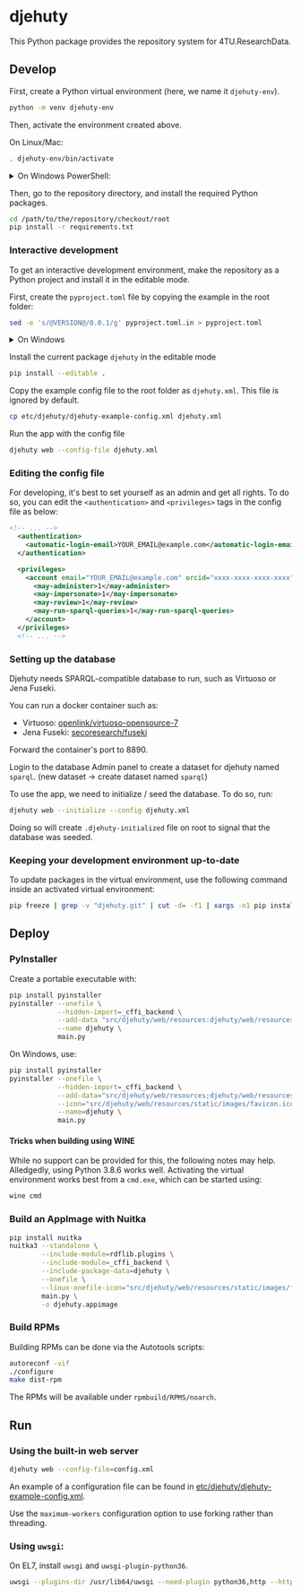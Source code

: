 # djehuty

This Python package provides the repository system for 4TU.ResearchData.

## Develop

First, create a Python virtual environment (here, we name it `djehuty-env`).

```bash
python -m venv djehuty-env
```

Then, activate the environment created above.

On Linux/Mac:

```bash
. djehuty-env/bin/activate
```

<details>
<summary>On Windows PowerShell:</summary>

```bash
djehuty-env\Scripts\Activate.ps1
```

</details>

Then, go to the repository directory, and install the required Python packages.

```bash
cd /path/to/the/repository/checkout/root
pip install -r requirements.txt
```

### Interactive development

To get an interactive development environment, make the repository as a Python project and install it in the editable mode.

First, create the `pyproject.toml` file by copying the example in the root folder:

```bash
sed -e 's/@VERSION@/0.0.1/g' pyproject.toml.in > pyproject.toml
```

<details>
<summary>On Windows</summary>

On Windows, copy the `pyproject.toml.in` file as `pyproject.toml` and change the version from `@VERSION@` to `0.0.1`

</details>

Install the current package `djehuty` in the editable mode

```bash
pip install --editable .
```

Copy the example config file to the root folder as `djehuty.xml`. This file is ignored by default.

```bash
cp etc/djehuty/djehuty-example-config.xml djehuty.xml
```

Run the app with the config file

```bash
djehuty web --config-file djehuty.xml
```

### Editing the config file

For developing, it's best to set yourself as an admin and get all rights. To do so, you can edit the `<authentication>` and `<privileges>` tags in the config file as below:

```xml
<!-- ... -->
  <authentication>
    <automatic-login-email>YOUR_EMAIL@example.com</automatic-login-email>
  </authentication>

  <privileges>
    <account email="YOUR_EMAIL@example.com" orcid="xxxx-xxxx-xxxx-xxxx">
      <may-administer>1</may-administer>
      <may-impersonate>1</may-impersonate>
      <may-review>1</may-review>
      <may-run-sparql-queries>1</may-run-sparql-queries>
    </account>
  </privileges>
  <!-- ... -->
```

### Setting up the database

Djehuty needs SPARQL-compatible database to run, such as Virtuoso or Jena Fuseki.

You can run a docker container such as:

- Virtuoso: [openlink/virtuoso-opensource-7](https://hub.docker.com/r/openlink/virtuoso-opensource-7/)
- Jena Fuseki: [secoresearch/fuseki](https://hub.docker.com/r/secoresearch/fuseki)

Forward the container's port to 8890.

Login to the database Admin panel to create a dataset for djehuty named `sparql`. (new dataset -> create dataset named `sparql`)

To use the app, we need to initialize / seed the database. To do so, run:

```bash
djehuty web --initialize --config djehuty.xml
```

Doing so will create `.djehuty-initialized` file on root to signal that the database was seeded.

### Keeping your development environment up-to-date

To update packages in the virtual environment, use the following command
inside an activated virtual environment:

```bash
pip freeze | grep -v "djehuty.git" | cut -d= -f1 | xargs -n1 pip install -U
```

## Deploy

### PyInstaller

Create a portable executable with:

```bash
pip install pyinstaller
pyinstaller --onefile \
            --hidden-import=_cffi_backend \
            --add-data "src/djehuty/web/resources:djehuty/web/resources" \
            --name djehuty \
            main.py
```

On Windows, use:

```bash
pip install pyinstaller
pyinstaller --onefile \
            --hidden-import=_cffi_backend \
            --add-data="src/djehuty/web/resources;djehuty/web/resources" \
            --icon="src/djehuty/web/resources/static/images/favicon.ico" \
            --name=djehuty \
            main.py
```

#### Tricks when building using WINE

While no support can be provided for this, the following notes may help.
Alledgedly, using Python 3.8.6 works well. Activating the virtual
environment works best from a `cmd.exe`, which can be started using:

```bash
wine cmd
```

### Build an AppImage with Nuitka

```bash
pip install nuitka
nuitka3 --standalone \
        --include-module=rdflib.plugins \
        --include-module=_cffi_backend \
        --include-package-data=djehuty \
        --onefile \
        --linux-onefile-icon="src/djehuty/web/resources/static/images/favicon.png" \
        main.py \
        -o djehuty.appimage
```

### Build RPMs

Building RPMs can be done via the Autotools scripts:

```bash
autoreconf -vif
./configure
make dist-rpm
```

The RPMs will be available under `rpmbuild/RPMS/noarch`.

## Run

### Using the built-in web server

```bash
djehuty web --config-file=config.xml
```

An example of a configuration file can be found in [etc/djehuty/djehuty-example-config.xml](./etc/djehuty/djehuty-example-config.xml).

Use the `maximum-workers` configuration option to use forking rather than threading.

### Using `uwsgi`:

On EL7, install `uwsgi` and `uwsgi-plugin-python36`.

```bash
uwsgi --plugins-dir /usr/lib64/uwsgi --need-plugin python36,http --http :8080 --wsgi-file src/djehuty/web/ui.py -H <path-to-your-virtualenv-root> --env DJEHUTY_CONFIG_FILE=config.xml --master --processes 4 --threads 2
```
